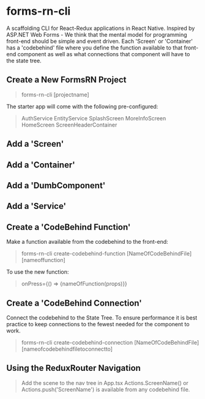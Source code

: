 # forms-rn-cli

A scaffolding CLI for React-Redux applications in React Native. Inspired by ASP.NET Web Forms - We think that the mental model for programming front-end should be simple and event driven. Each 'Screen' or 'Container' has a 'codebehind' file where you define the function available to that front-end component as well as what connections that component will have to the state tree.

## Create a New FormsRN Project

> forms-rn-cli [projectname]

The starter app will come with the following pre-configured:

> AuthService
> EntityService
> SplashScreen
> MoreInfoScreen
> HomeScreen
> ScreenHeaderContainer

## Add a 'Screen'

## Add a 'Container'

## Add a 'DumbComponent'

## Add a 'Service'

## Create a 'CodeBehind Function'

Make a function available from the codebehind to the front-end:

> forms-rn-cli create-codebehind-function [NameOfCodeBehindFile][nameoffunction]

To use the new function:

> onPress={() => {nameOfFunction(props)}}

## Create a 'CodeBehind Connection'

Connect the codebehind to the State Tree. To ensure performance it is best practice to keep connections to the fewest needed for the component to work.

> forms-rn-cli create-codebehind-connection [NameOfCodeBehindFile][nameofcodebehindfiletoconnectto]

## Using the ReduxRouter Navigation

> Add the scene to the nav tree in App.tsx
> Actions.ScreenName() or Actions.push('ScreenName') is available from any codebehind file.
